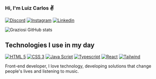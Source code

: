 
### Hi, I'm Luiz Carlos ✌️

[![Discord](https://img.shields.io/badge/Discord-7289DA?style=for-the-badge&logo=discord&logoColor=white)](Luiz#5943)
[![Instagram](https://img.shields.io/badge/Instagram-E4405F?style=for-the-badge&logo=instagram&logoColor=white)](https://instagram.com/luizribeiro_junior?igshid=Mzc0YWU1OWY=)
[![Linkedin](https://img.shields.io/badge/LinkedIn-0077B5?style=for-the-badge&logo=linkedin&logoColor=white)](https://www.linkedin.com/in/luiz-da-cunha-jr/)



![Graziosi GitHub stats](https://github-readme-stats.vercel.app/api?username=Graziosi&show_icons=true&theme=tokyonight)

## Technologies I use in my day

[![HTML 5](https://img.shields.io/badge/HTML5-E34F26?style=for-the-badge&logo=html5&logoColor=white)]()
[![CSS 3](https://img.shields.io/badge/CSS3-1572B6?style=for-the-badge&logo=css3&logoColor=white)]()
[![Java Script](https://img.shields.io/badge/JavaScript-F7DF1E?style=for-the-badge&logo=javascript&logoColor=black)]()
[![Typescript](https://img.shields.io/badge/TypeScript-007ACC?style=for-the-badge&logo=typescript&logoColor=white)]()
[![React](https://img.shields.io/badge/React-20232A?style=for-the-badge&logo=react&logoColor=61DAFB)](https://pt-br.reactjs.org/)
[![Tailwind](https://img.shields.io/badge/Tailwind_CSS-38B2AC?style=for-the-badge&logo=tailwind-css&logoColor=white)](https://tailwindcss.com/)

Front-end developer, I love technology, developing solutions that change people's lives and listening to music.

